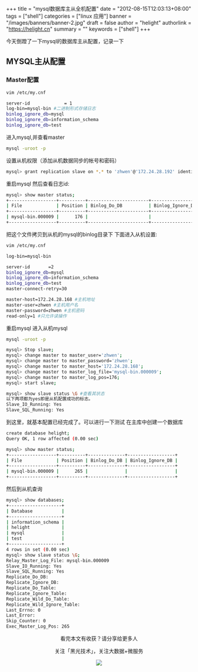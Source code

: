+++
title = "mysql数据库主从全机配置"
date = "2012-08-15T12:03:13+08:00"
tags = ["shell"]
categories = ["linux 应用"]
banner = "/images/banners/banner-2.jpg"
draft = false
author = "helight"
authorlink = "https://helight.cn"
summary = ""
keywords = ["shell"]
+++

今天倒蹬了一下mysql的数据库主从配置，记录一下

## MYSQL主从配置
### Master配置
<!--more-->
```sh
vim /etc/my.cnf

server-id             = 1
log-bin=mysql-bin #二进制形式存储日志
binlog_ignore_db=mysql
binlog_ignore_db=information_schema
binlog_ignore_db=test
```
进入mysql,并查看master
```sh
mysql -uroot -p
```
设置从机权限（添加从机数据同步的帐号和密码）
```sh
mysql> grant replication slave on *.* to 'zhwen'@'172.24.28.192' identified by 'zhwen';
```
重启mysql
然后查看日志id:
```sh
mysql> show master status;
+------------------+----------+-----------------------+------------------+
| File             | Position | Binlog_Do_DB          | Binlog_Ignore_DB |
+------------------+----------+-----------------------+------------------+
| mysql-bin.000009 |      176 |                       |                  |
+------------------+----------+-----------------------+------------------+
```
把这个文件拷贝到从机的mysql的binlog目录下
下面进入从机设置:
```sh
vim /etc/my.cnf

log-bin=mysql-bin

server-id       =2
binlog_ignore_db=mysql
binlog_ignore_db=information_schema
binlog_ignore_db=test
master-connect-retry=30

master-host=172.24.28.168 #主机地址
master-user=zhwen #主机用户名
master-password=zhwen #主机密码
read-only=1 #只允许读操作
```
重启mysql
进入从机mysql
```sh
mysql -uroot -p

mysql> Stop slave;
mysql> change master to master_user='zhwen';
mysql> change master to master_password='zhwen';
mysql> change master to master_host='172.24.28.168';
mysql> change master to master_log_file='mysql-bin.000009';
mysql> change master to master_log_pos=176;
mysql> start slave;

mysql> show slave status \G #查看其状态
以下两项都为yes即是从机配置成功的标志。
Slave_IO_Running: Yes
Slave_SQL_Running: Yes
```
到这里，就基本配置已经完成了。可以进行一下测试
在主库中创建一个数据库
```sh
create database helight;
Query OK, 1 row affected (0.00 sec)

mysql> show master status;
+------------------+----------+--------------+------------------+
| File             | Position | Binlog_Do_DB | Binlog_Ignore_DB |
+------------------+----------+--------------+------------------+
| mysql-bin.000009 |      265 |              |                  |
+------------------+----------+--------------+------------------+
```
然后到从机查询
```sh
mysql> show databases;
+--------------------+
| Database           |
+--------------------+
| information_schema |
| helight            |
| mysql              |
| test               |
+--------------------+
4 rows in set (0.00 sec)
mysql> show slave status \G;
Relay_Master_Log_File: mysql-bin.000009
Slave_IO_Running: Yes
Slave_SQL_Running: Yes
Replicate_Do_DB:
Replicate_Ignore_DB:
Replicate_Do_Table:
Replicate_Ignore_Table:
Replicate_Wild_Do_Table:
Replicate_Wild_Ignore_Table:
Last_Errno: 0
Last_Error:
Skip_Counter: 0
Exec_Master_Log_Pos: 265
```

<center>
看完本文有收获？请分享给更多人<br>

关注「黑光技术」，关注大数据+微服务<br>

![](/images/qrcode_helight_tech.jpg)
</center>

